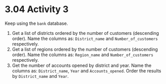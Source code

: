 # 3.04 Activity 3

Keep using the `bank` database.

1. Get a list of districts ordered by the number of customers (descending order). Name the columns as: `District_name` and `Number_of_customers` respectively.
2. Get a list of regions ordered by the number of customers (descending order). Name the columns as: `Region_name` and `Number_of_customers` respectively.
3. Get the number of accounts opened by district and year. Name the columns as: `District_name`, `Year` and `Accounts_opened`. Order the results by `District_name` and `Year`.